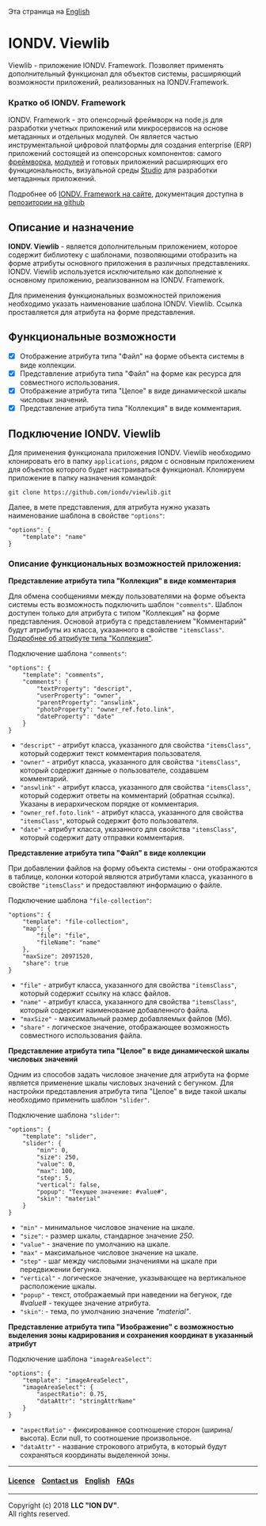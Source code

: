 Эта страница на [English](/README.md)

# IONDV. Viewlib

Viewlib - приложение IONDV. Framework. Позволяет применять дополнительный функционал для объектов системы, расширяющий возможности приложений, реализованных на IONDV.Framework.

### Кратко об IONDV. Framework

IONDV. Framework - это опенсорный фреймворк на node.js для разработки учетных приложений 
или микросервисов на основе метаданных и отдельных модулей. Он является частью 
инструментальной цифровой платформы для создания enterprise 
(ERP) приложений состоящей из опенсорсных компонентов: самого [фреймворка](https://github.com/iondv/framework), 
[модулей](https://github.com/topics/iondv-module) и готовых приложений расширяющих его 
функциональность, визуальной среды [Studio](https://github.com/iondv/studio) для 
разработки метаданных приложений.

Подробнее об [IONDV. Framework на сайте](https://iondv.com), документация доступна в [репозитории на github](https://github.com/iondv/framework/blob/master/docs/en/index.md)

## Описание и назначение

**IONDV. Viewlib** - является дополнительным приложением, которое содержит библиотеку с шаблонами, позволяющими отобразить на форме атрибуты основного приложения в различных представлениях. IONDV. Viewlib используется исключительно как дополнение к основному приложению, реализованном на IONDV. Framework.

Для применения функциональных возможностей приложения необходимо указать наименование шаблона IONDV. Viewlib. Ссылка проставляется для атрибута на форме представления.

## Функциональные возможности

- [x] Отображение атрибута типа "Файл" на форме объекта системы в виде коллекции.
- [x] Представление атрибута типа "Файл" на форме как ресурса для совместного использования.
- [x] Отображение атрибута типа "Целое" в виде динамической шкалы числовых значений.
- [x] Представление атрибута типа "Коллекция" в виде комментария.

## Подключение IONDV. Viewlib

Для применения функционала приложения IONDV. Viewlib необходимо клонировать его в папку `applications`, рядом с основным приложением для объектов которого будет настраиваться функционал. Клонируем приложение в папку назначения командой:
```
git clone https://github.com/iondv/viewlib.git
```
Далее, в мете представления, для атрибута нужно указать наименование шаблона в свойстве `"options"`:
```
"options": {
    "template": "name"
}
```
### Описание функциональных возможностей приложения:

**Представление атрибута типа "Коллекция" в виде комментария**

Для обмена сообщениями между пользователями на форме объекта системы есть возможность подключить шаблон `"comments"`. Шаблон доступен только для атрибута с типом "Коллекция" на форме представления. Основой атрибута с представлением "Комментарий" будут атрибуты из класса, указанного в свойстве `"itemsClass"`. [Подробнее об атрибуте типа "Коллекция"](https://github.com/iondv/framework/blob/master/docs/ru/2_system_description/metadata_structure/meta_class/atr_itemclass_backcoll.md). 

Подключение шаблона `"comments"`:
```
"options": {
    "template": "comments",
    "comments": {
        "textProperty": "descript",
        "userProperty": "owner",
        "parentProperty": "answlink",
        "photoProperty": "owner_ref.foto.link",
        "dateProperty": "date"
    }
}
```
* `"descript"` - атрибут класса, указанного для свойства `"itemsClass"`, который содержит текст комментария пользователя.
* `"owner"` - атрибут класса, указанного для свойства `"itemsClass"`, который содержит данные о пользователе, создавшем комментарий.
* `"answlink"` - атрибут класса, указанного для свойства `"itemsClass"`, который содержит ответы на комментарий (обратная ссылка). Указаны в иерархическом порядке от комментария.
* `"owner_ref.foto.link"` - атрибут класса, указанного для свойства `"itemsClass"`, который содержит фото пользователя.
* `"date"` - атрибут класса, указанного для свойства `"itemsClass"`, который содержит дату отправки комментария.

**Представление атрибута типа "Файл" в виде коллекции**

При добавлении файлов на форму объекта системы - они отображаются в таблице, колонки которой являются атрибутами класса, указанного в свойстве `"itemsClass"` и предоставляют информацию о файле.

Подключение шаблона `"file-collection"`:
```
"options": {
    "template": "file-collection",
    "map": {
        "file": "file",
        "fileName": "name"
    },
    "maxSize": 20971520,
    "share": true
}
```
* `"file"` - атрибут класса, указанного для свойства `"itemsClass"`, который содержит ссылку на класс файлов.
* `"name"` - атрибут класса, указанного для свойства `"itemsClass"`, который содержит наименование добавленного файла.
* `"maxSize"` - максимальный размер добавляемых файлов (Мб). 
* `"share"` - логическое значение, отображающее возможность совместного использования файла.

**Представление атрибута типа "Целое" в виде динамической шкалы числовых значений**

Одним из способов задать числовое значение для атрибута на форме является применение шкалы числовых значений с бегунком. Для настройки представления атрибута типа "Целое" в виде такой шкалы необходимо применить шаблон `"slider"`.

Подключение шаблона `"slider"`:
```
"options": {
    "template": "slider",
    "slider": {
        "min": 0,
        "size": 250,
        "value": 0,
        "max": 100,
        "step": 5,
        "vertical": false,
        "popup": "Текущее значение: #value#",
        "skin": "material"
    }
}
```
* `"min"` - минимальное числовое значение на шкале.
* `"size"`: - размер шкалы, стандарное значение _250_.
* `"value"` - значение по умолчанию на шкале.
* `"max"` - максимальное числовое значение на шкале.
* `"step"` - шаг между числовыми значениями на шкале при передвижении бегунка.
* `"vertical"` - логическое значение, указывающее на вертикальное расположение шкалы.
* `"popup"` - текст, отображаемый при наведении на бегунок, где _#value#_ - текущее значение атрибута.
* `"skin"`: - тема, по умолчанию значение _"material"_.

**Представление атрибута типа "Изображение" с возможностью выделения зоны кадрирования и сохранения координат в указанный атрибут**

Подключение шаблона `"imageAreaSelect"`:
```
"options": {
    "template": "imageAreaSelect",
    "imageAreaSelect": {
        "aspectRatio": 0.75,
        "dataAttr": "stringAttrName"
    }
}
```
* `"aspectRatio"` - фиксированное соотношение сторон (ширина/высота). Если null, то соотношение произвольное. 
* `"dataAttr"` - название строкового атрибута, в который будут сохраняться координаты выделенной зоны.

--------------------------------------------------------------------------  

 #### [Licence](/LICENSE) &ensp;  [Contact us](https://iondv.com) &ensp;  [English](/README.md)   &ensp; [FAQs](/faqs.md)          

<div><img src="https://mc.iondv.com/watch/local/docs/app/viewlib" style="position:absolute; left:-9999px;" height=1 width=1 alt="iondv metrics"></div>

--------------------------------------------------------------------------  

Copyright (c) 2018 **LLC "ION DV"**.  
All rights reserved. 